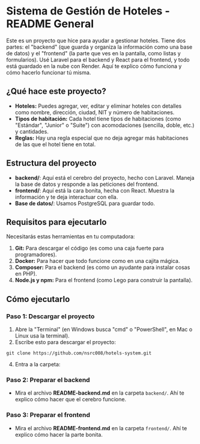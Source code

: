# Sistema de Gestión de Hoteles - README General

Este es un proyecto que hice para ayudar a gestionar hoteles. Tiene dos partes: el "backend" (que guarda y organiza la información como una base de datos) y el "frontend" (la parte que ves en la pantalla, como listas y formularios). Usé Laravel para el backend y React para el frontend, y todo está guardado en la nube con Render. Aquí te explico cómo funciona y cómo hacerlo funcionar tú misma.

## ¿Qué hace este proyecto?

- **Hoteles:** Puedes agregar, ver, editar y eliminar hoteles con detalles como nombre, dirección, ciudad, NIT y número de habitaciones.
- **Tipos de habitación:** Cada hotel tiene tipos de habitaciones (como "Estándar", "Junior" o "Suite") con acomodaciones (sencilla, doble, etc.) y cantidades.
- **Reglas:** Hay una regla especial que no deja agregar más habitaciones de las que el hotel tiene en total.

## Estructura del proyecto

- **backend/**: Aquí está el cerebro del proyecto, hecho con Laravel. Maneja la base de datos y responde a las peticiones del frontend.
- **frontend/**: Aquí está la cara bonita, hecha con React. Muestra la información y te deja interactuar con ella.
- **Base de datos/**: Usamos PostgreSQL para guardar todo.

## Requisitos para ejecutarlo

Necesitarás estas herramientas en tu computadora:

1. **Git:** Para descargar el código (es como una caja fuerte para programadores).
2. **Docker:** Para hacer que todo funcione como en una cajita mágica.
3. **Composer:** Para el backend (es como un ayudante para instalar cosas en PHP).
4. **Node.js y npm:** Para el frontend (como Lego para construir la pantalla).

## Cómo ejecutarlo

### Paso 1: Descargar el proyecto

1. Abre la "Terminal" (en Windows busca "cmd" o "PowerShell", en Mac o Linux usa la terminal).
2. Escribe esto para descargar el proyecto:
```
git clone https://github.com/nsrc008/hotels-system.git
```
4. Entra a la carpeta:


### Paso 2: Preparar el backend
- Mira el archivo **README-backend.md** en la carpeta `backend/`. Ahí te explico cómo hacer que el cerebro funcione.

### Paso 3: Preparar el frontend
- Mira el archivo **README-frontend.md** en la carpeta `frontend/`. Ahí te explico cómo hacer la parte bonita.
